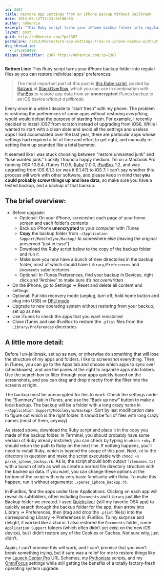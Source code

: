 ```yaml
---
id: 2387
title: Restore App Settings from an iPhone Backup Without Jailbreak
date: 2013-09-12T17:23:54+00:00
author: n8henrie
excerpt: "This Ruby script turns your iPhone backup folder into regular files so you can restore individual apps' preferences."
layout: post
guid: http://n8henrie.com/?p=2387
permalink: /2013/09/restore-app-settings-from-an-iphone-backup-without-jailbreak/
dsq_thread_id:
  - 1753819498
disqus_identifier: 2387 http://n8henrie.com/?p=2387
---
```

**Bottom Line:** This Ruby script turns your iPhone backup folder into regular files so you can restore individual apps’ preferences.<!--more-->

> The most important part of this post is <a target="_blank" href="http://stackoverflow.com/a/9253197/1588795">this Ruby script</a>, posted by <a target="_blank" href="http://stackoverflow.com/users/723716/balzard">Balzard</a> at <a target="_blank" href="http://stackoverflow.com/" title="Stack Overflow">StackOverflow</a>, which you can use in combination with <a target="_blank" href="http://www.i-funbox.com/" title="iFunBox for Windows | File Manager, Browser, Explorer, Transferer ...">iFunBox</a> to restore app data from an **unencrypted** iTunes backup to an iOS device _without a jailbreak._

Every once in a while I decide to “start fresh” with my phone. The problem is restoring the preferences of some apps without restoring _everything_, would would defeat the purpose of starting fresh. For example, I recently decided to install iOS7 from scratch instead of upgrading from iOS6. While I wanted to start with a clean slate and avoid all the settings and useless apps I had accumulated over the last year, there are particular apps whose settings had required a lot of time and effort to get right, and manually re-setting them up sounded like a total bummer.

It seemed like I was stuck choosing between “restore unwanted junk” and “lose wanted junk.” Luckily I found a happy medium. I’m on a Macbook Pro running OSX 10.8.4, iTunes 11.0.5, <a target="_blank" href="https://www.ruby-lang.org">Ruby</a> 2.0.0, <a target="_blank" href="http://www.i-funbox.com/" title="iFunBox for Windows | File Manager, Browser, Explorer, Transferer ...">iFunBox</a> 1.2, and was upgrading from iOS 6.1.3 (or was it 6.1.4?) to iOS 7. I can’t say whether this process will work with other software, and please keep in mind that **you could probably screw things up and lose data,** so make sure you have a tested backup, and a backup of that backup.

## The brief overview: 

  * Before upgrade: 
      * Optional: On your iPhone, screenshot each page of your home screen and each folder’s contents
      * Back up iPhone **unencrypted** to your computer with iTunes
      * **Copy** the backup folder from `~/Application Support/MobileSync/Backup/` to somewhere else (leaving the original preserved “just in case”)
      * Download the Ruby script below to the copy of the backup folder and run it
      * Make sure you now have a bunch of new directories in the backup folder, most of which should have `Library/Preferences` and `Documents` subdirectories
      * Optional: In iTunes Preferences, find your backup in Devices, right click and “Archive” to make sure it’s not overwritten
  * On the iPhone, go to Settings -> Reset and delete all content and settings
  * Optional: Put into recovery mode (unplug, turn off, hold home button and plug into USB) or <a target="_blank" href="http://lmgtfy.com/?q=DFU+mode">DFU mode</a>
  * Upgrade to new operating system without restoring from your backup, set up as new
  * Use iTunes to check the apps that you want reinstalled
  * Close iTunes and use iFunBox to restore the `.plist` files from the `Library/Preferences` directories 

## A little more detail:

Before I un-jailbreak, set up as new, or otherwise do something that will lose the structure of my apps and folders, I like to screenshot everything. Then, in iTunes, you can go to the Apps tab and choose which apps to sync over (checkboxes), and use the panes at the right to organize apps into folders. Use the search box to filter through your apps quickly based on the screenshots, and you can drag and drop directly from the filter into the screens at right.

The backup must be unencrypted for this to work. Check the settings under the “Summary” tab in iTunes, and use the “Back up now” button to make a local backup. The backup will be a folder with a long crazy name in `~/Application Support/MobileSync/Backup/`. Sort by last modification date to figure out which is the right folder. It should be full of files with long crazy names (most of them, anyway).

As stated above, download the Ruby script and place it in the copy you made of the backup folder. In Terminal, you should probably have some version of Ruby already installed; you can check by typing in `which ruby`. It should return the path to Ruby on the next line. If nothing happens, you’ll need to install Ruby, which is beyond the scope of this post. Next, `cd` to the directory in question and make the script executable with `chmod +x parse_iphone_backup.rb`. As is, the script should both output `filenames.txt` with a bunch of info as well as create a normal file directory structure with the backed up data. If you want, you can change these options at the bottom of the script with only very basic familiarity with Ruby. To make this happen, run it without arguments: `./parse_iphone_backup.rb`.

In iFunBox, find the apps under User Applications. Clicking on each app will reveal its subfolders, often including `Documents` and `Library` just like the Backup folder we created. I used <a target="_blank" href="http://qsapp.com">Quicksilver</a> (still my favorite OSX app) to quickly search through the backup folder for the app, then arrow into Library -> Preferences, then drag and drop the `.plist` file(s) into the corresponding Library -> Preferences in iFunBox. To my surprise and delight, it worked like a charm. I also restored the `Documents` folder, some `Application Support` folders (which often didn’t yet exist on the new iOS device), but I didn’t restore any of the Cookies or Caches. Not sure why, just didn’t.

Again, I can’t promise this will work, and I can’t promise that you won’t break something trying, but it sure was a relief for me to restore things like my <a target="_blank" href="https://itunes.apple.com/us/app/launch-center-pro/id532016360?mt=8&at=10l5H6" title="Launch Center Pro">Launch Center Pro</a> URL Schemes, my <a target="_blank" href="https://itunes.apple.com/us/app/pythonista/id528579881?mt=8&uo=4&at=10l5H6" title="Pythonista">Pythonista</a> scripts, and my <a target="_blank" href="https://itunes.apple.com/us/app/omnifocus-2-for-iphone/id690305341?mt=8&at=10l5H6">OmniFocus</a> settings while still getting the benefits of a totally factory-fresh operating system upgrade.